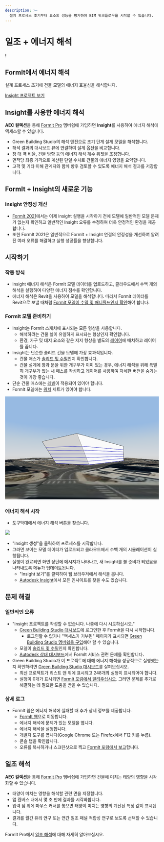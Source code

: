 ```yaml
---
description: >-
  설계 프로세스 초기부터 요소의 성능을 평가하여 BIM 워크플로우를 시작할 수 있습니다.
---
```


# 일조 + 에너지 해석

\![](<../.gitbook/assets/20220317 Solar Analysis.png>)

## FormIt에서 에너지 해석

설계 프로세스 초기에 건물 모델의 에너지 효율성을 해석합니다.

[Insight 프로젝트 보기](https://gbs.autodesk.com/OneEnergy/Insight)

## Insight를 사용한 에너지 해석

**AEC 컬렉션**을 통해 [FormIt Pro](https://www.autodesk.com/collections/architecture-engineering-construction/overview) 멤버쉽에 가입하면 **Insight**를 사용하여 에너지 해석에 액세스할 수 있습니다.

* Green Building Studio의 해석 엔진으로 초기 단계 설계 모델을 해석합니다.
* 해석 결과의 대시보드 뷰에 연결하여 설계 옵션을 비교합니다.
* 창 대 벽 비율, 건물 방향 등의 에너지 해석 계수 위젯을 조정합니다.
* 면적당 최종 가격으로 계산된 단일 수치로 건물의 에너지 영향을 요약합니다.
* 고객 및 기타 이해 관계자와 함께 향후 검토할 수 있도록 에너지 해석 결과를 저장합니다.

## FormIt + Insight의 새로운 기능 <a href="#insight-what-s-new" id="insight-what-s-new"></a>

### **Insight 안정성 개선** <a href="#improvements-to-insight-reliability" id="improvements-to-insight-reliability"></a>

* [FormIt 2021](https://formit.autodesk.com/blog/post/introducing-formit-2021)에서는 이제 Insight 실행을 시작하기 전에 모델에 일반적인 모델 문제가 없는지 확인하고 일반적인 Insight 오류를 수정하여 더욱 안정적인 환경을 제공합니다.
* 또한 FormIt 2021은 일반적으로 FormIt + Insight 연결의 안정성을 개선하여 알려진 여러 오류를 해결하고 실행 성공률을 향상합니다.

## 시작하기 <a href="#insight-getting-started" id="insight-getting-started"></a>

### **작동 방식** <a href="#how-it-works" id="how-it-works"></a>

* Insight 에너지 해석은 FormIt 모델 데이터를 업로드하고, 클라우드에서 수백 개의 해석을 실행하여 다양한 에너지 점수를 확인합니다.
* 에너지 해석은 Revit을 사용하여 모델을 해석합니다. 따라서 FormIt 데이터를 Revit으로 보낼 때처럼 [FormIt 모델이 수밀 및 매니폴드인지 확인](https://formit.autodesk.com/blog/post/repairing-solid-models)해야 합니다.

### **FormIt 모델 준비하기** <a href="#preparing-your-formit-model" id="preparing-your-formit-model"></a>

* Insight는 FormIt 스케치에 표시되는 모든 형상을 사용합니다.
  * 해석하려는 건물 쉘이 유일하게 표시되는 형상인지 확인합니다.
  * 환경, 가구 및 대지 요소와 같은 지지 형상을 별도의 [레이어](../tool-library/layers.md)에 배치하고 레이어를 끕니다.
* Insight는 단순한 솔리드 건물 모델에 가장 효과적입니다.
  * 건물 매스가 [솔리드 및 수밀](https://formit.autodesk.com/blog/post/repairing-solid-models)인지 확인합니다.
  * 건물 설계에 창과 문을 위한 개구부가 이미 있는 경우, 에너지 해석을 위해 특별히 개구부가 없는 새 매스를 작성하고 레이어를 사용하여 자세한 버전을 숨기는 것이 가장 좋습니다.
* 단순 건물 매스에는 [레벨](../tool-library/levels-and-area.md)이 적용되어 있어야 합니다.
* FormIt 모델에는 [위치](../tool-library/setting-location.md) 세트가 있어야 합니다.

![](../.gitbook/assets/insight.png)

### **에너지 해석 시작** <a href="#starting-energy-analysis" id="starting-energy-analysis"></a>

* 도구막대에서 에너지 해석 버튼을 찾습니다.

![](../.gitbook/assets/generate\_insight.png)

* "Insight 생성"을 클릭하여 프로세스를 시작합니다.
* 그러면 보이는 모델 데이터가 업로드되고 클라우드에서 수백 개의 시뮬레이션이 실행됩니다.
* 실행이 완료되면 화면 상단에 메시지가 나타나고, 새 Insight를 볼 준비가 되었음을 나타내도록 메뉴가 업데이트됩니다.
  * "Insight 보기"를 클릭하여 웹 브라우저에서 해석을 봅니다.
  * [Autodesk Insight](https://gbs.autodesk.com/OneEnergy/Insight)에서 모든 인사이트를 찾을 수도 있습니다.

## 문제 해결 <a href="#insight-troubleshooting" id="insight-troubleshooting"></a>

### **일반적인 오류** <a href="#common-errors" id="common-errors"></a>

* "Insight 프로젝트를 작성할 수 없습니다. 나중에 다시 시도하십시오."
  * [Green Building Studio 대시보드](https://gbs.autodesk.com/GBS/Project)에 로그인한 후 FormIt을 다시 시작합니다.
    * 로그인할 수 없거나 "액세스가 거부됨" 페이지가 표시되면 [Green Building Studio 멤버쉽을 구입](https://knowledge.autodesk.com/search-result/caas/CloudHelp/cloudhelp/KOR/BPA-Help/files/GUID-7FCFF904-F943-4020-BF7F-53AA7148673D-htm.html)해야 할 수 있습니다.
  * 모델이 [솔리드 및 수밀](https://formit.autodesk.com/blog/post/repairing-solid-models)인지 확인합니다.
  * [Autodesk 상태 대시보드](https://health.autodesk.com/)에서 FormIt 서비스 관련 문제를 확인합니다．
* Green Building Studio가 이 프로젝트에 대해 에너지 해석을 성공적으로 실행했는지 확인하려면 [Green Building Studio 대시보드](https://gbs.autodesk.com/GBS/Project)를 살펴보십시오.
  * 최신 프로젝트가 리스트 맨 위에 표시되고 248개의 실행이 표시되어야 합니다.
  * 실행이 0개가 표시되면 [FormIt 포럼에서 알려주십시오](https://forums.autodesk.com/t5/formit-forum/bd-p/142). 그러면 문제를 추가로 해결하는 데 필요한 도움을 받을 수 있습니다.

### **상세 로그** <a href="#detailed-logs" id="detailed-logs"></a>

* FormIt 웹은 에너지 해석에 실패할 때 추가 상세 정보를 제공합니다.
  * [FormIt 웹](https://formit.autodesk.com/app)으로 이동합니다.
  * 에너지 해석에 문제가 있는 모델을 엽니다.
  * 에너지 해석을 실행합니다.
  * 개발자 도구를 엽니다(Google Chrome 또는 Firefox에서 F12 키를 누름).
  * 콘솔 탭을 확인합니다.
  * 오류를 복사하거나 스크린샷으로 찍고 [FormIt 포럼에서 보고](https://forums.autodesk.com/t5/formit-forum/bd-p/142)합니다.

## 일조 해석

**AEC 컬렉션**을 통해 [FormIt Pro](https://www.autodesk.com/collections/architecture-engineering-construction/overview) 멤버쉽에 가입하면 건물에 미치는 태양의 영향을 시각화할 수 있습니다.

* 태양이 미치는 영향을 해석할 관련 면을 지정합니다.
* 앱 캔버스 내에서 몇 초 만에 결과를 시각화합니다.
* 입력 점 위에 마우스 커서를 놓으면 태양이 미치는 영향의 계산된 특정 값이 표시됩니다.
* 결과를 월간 유리 연구 또는 연간 일조 패널 적합성 연구로 보도록 선택할 수 있습니다.

FormIt Pro에서 [일조 해석](../tool-library/solar-analysis.md)에 대해 자세히 알아보십시오.
